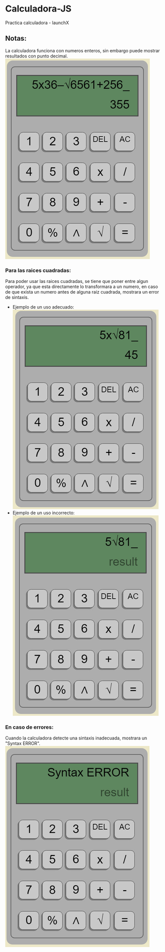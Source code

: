 # Calculadora-JS
Practica calculadora - launchX 
## Notas:
La calculadora funciona con numeros enteros, sin embargo puede mostrar resultados con punto decimal.
![caculadora-ejemplo](./images/calculadora-ejemplo.jpg)
### Para las raices cuadradas:
Para poder usar las raices cuadradas, se tiene que poner entre algun operador, ya que esta directamente lo transformara a un numero, en caso de que exista un numero antes de alguna raiz cuadrada, mostrara un error de sintaxis.
- Ejemplo de un uso adecuado:
![caculadora-ejemplo-correcto](./images/raiz_cuadrada_forma_correcta.jpg)
- Ejemplo de un uso incorrecto:
![caculadora-ejemplo-correcto](./images/raiz_cuadrada_forma_incorrecta.jpg)
### En caso de errores:
Cuando la calculadora detecte una sintaxis inadecuada, mostrara un "Syntax ERROR".
![caculadora-ejemplo-correcto](./images/sintax_error.jpg)
